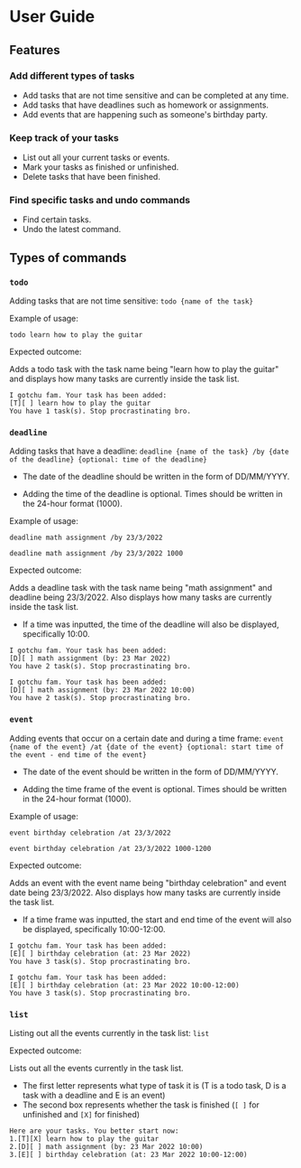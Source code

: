 # User Guide

## Features 

### Add different types of tasks

- Add tasks that are not time sensitive and can be completed at any time.
- Add tasks that have deadlines such as homework or assignments.
- Add events that are happening such as someone's birthday party.

### Keep track of your tasks 

- List out all your current tasks or events.
- Mark your tasks as finished or unfinished.
- Delete tasks that have been finished.

### Find specific tasks and undo commands

- Find certain tasks.
- Undo the latest command.

## Types of commands

### `todo`

Adding tasks that are not time sensitive: `todo {name of the task}`

Example of usage: 

`todo learn how to play the guitar`

Expected outcome:

Adds a todo task with the task name being "learn how to play the guitar" and displays how many tasks are currently inside the task list.

```
I gotchu fam. Your task has been added:
[T][ ] learn how to play the guitar
You have 1 task(s). Stop procrastinating bro.
```

### `deadline`

Adding tasks that have a deadline: `deadline {name of the task} /by {date of the deadline} {optional: time of the deadline}`

- The date of the deadline should be written in the form of DD/MM/YYYY.

- Adding the time of the deadline is optional. Times should be written in the 24-hour format (1000).

Example of usage: 

`deadline math assignment /by 23/3/2022`

`deadline math assignment /by 23/3/2022 1000`

Expected outcome:

Adds a deadline task with the task name being "math assignment" and deadline being 23/3/2022. Also displays how many tasks are currently inside the task list.

- If a time was inputted, the time of the deadline will also be displayed, specifically 10:00.

```
I gotchu fam. Your task has been added:
[D][ ] math assignment (by: 23 Mar 2022)
You have 2 task(s). Stop procrastinating bro.
```

```
I gotchu fam. Your task has been added:
[D][ ] math assignment (by: 23 Mar 2022 10:00)
You have 2 task(s). Stop procrastinating bro.
```

### `event`

Adding events that occur on a certain date and during a time frame: `event {name of the event} /at {date of the event} {optional: start time of the event - end time of the event}`

- The date of the event should be written in the form of DD/MM/YYYY.

- Adding the time frame of the event is optional. Times should be written in the 24-hour format (1000).

Example of usage: 

`event birthday celebration /at 23/3/2022`

`event birthday celebration /at 23/3/2022 1000-1200`

Expected outcome:

Adds an event with the event name being "birthday celebration" and event date being 23/3/2022. Also displays how many tasks are currently inside the task list.

- If a time frame was inputted, the start and end time of the event will also be displayed, specifically 10:00-12:00.

```
I gotchu fam. Your task has been added:
[E][ ] birthday celebration (at: 23 Mar 2022)
You have 3 task(s). Stop procrastinating bro.
```

```
I gotchu fam. Your task has been added:
[E][ ] birthday celebration (at: 23 Mar 2022 10:00-12:00)
You have 3 task(s). Stop procrastinating bro.
```

### `list`

Listing out all the events currently in the task list: `list`

Expected outcome:

Lists out all the events currently in the task list.

- The first letter represents what type of task it is (T is a todo task, D is a task with a deadline and E is an event)
- The second box represents whether the task is finished (`[ ]` for unfinished and `[X]` for finished)

```
Here are your tasks. You better start now:
1.[T][X] learn how to play the guitar
2.[D][ ] math assignment (by: 23 Mar 2022 10:00)
3.[E][ ] birthday celebration (at: 23 Mar 2022 10:00-12:00)
```
